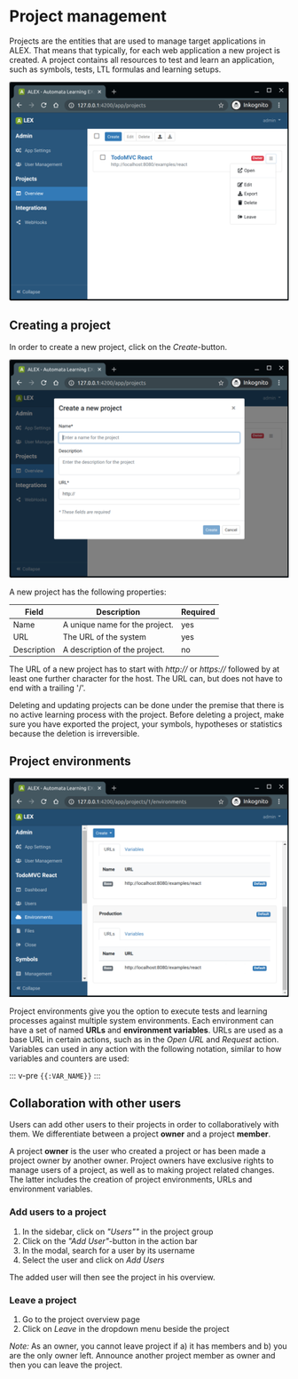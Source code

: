 # Project management

Projects are the entities that are used to manage target applications in ALEX. 
That means that typically, for each web application a new project is created.
A project contains all resources to test and learn an application, such as symbols, tests, LTL formulas and learning setups.

![List](./assets/project-list.png)


## Creating a project

In order to create a new project, click on the *Create*-button.

![Create](./assets/create-project.png)
 
A new project has the following properties:

| Field       | Description                                                                            | Required |
|-------------|----------------------------------------------------------------------------------------|----------|
| Name        | A unique name for the  project.                                                        | yes      |
| URL         | The URL of the system                                                                  | yes      |
| Description | A description of the  project.                                                         | no       |

The URL of a new project has to start with *http://* or *https://* followed by at least one further character for the host. 
The URL can, but does not have to end with a trailing '/'. 

Deleting and updating projects can be done under the premise that there is no active learning process with the project.
Before deleting a project, make sure you have exported the project, your symbols, hypotheses or statistics because the deletion is irreversible.


## Project environments

![Create](./assets/environments.png)

Project environments give you the option to execute tests and learning processes against multiple system environments.
Each environment can have a set of named **URLs** and **environment variables**.
URLs are used as a base URL in certain actions, such as in the *Open URL* and *Request* action.
Variables can used in any action with the following notation, similar to how variables and counters are used: 

::: v-pre
`{{:VAR_NAME}}`
:::


## Collaboration with other users

Users can add other users to their projects in order to collaboratively with them.
We differentiate between a project **owner** and a project **member**.

A project **owner** is the user who created a project or has been made a project owner by another owner.
Project owners have exclusive rights to manage users of a project, as well as to making project related changes.
The latter includes the creation of project environments, URLs and environment variables.

### Add users to a project

1. In the sidebar, click on *"Users""* in the project group
2. Click on the *"Add User"*-button in the action bar
3. In the modal, search for a user by its username
4. Select the user and click on *Add Users* 

The added user will then see the project in his overview.

### Leave a project

1. Go to the project overview page
2. Click on *Leave* in the dropdown menu beside the project

*Note:* As an owner, you cannot leave project if a) it has members and b) you are the only owner left.
Announce another project member as owner and then you can leave the project.
